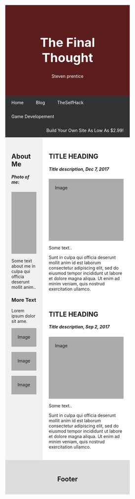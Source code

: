 <!DOCTYPE html>
<html lang="en">

<head>
  <script async src="https://www.googletagmanager.com/gtag/js?id=G-9QCG3GEBD4"></script>
  <script>
    window.dataLayer = window.dataLayer || [];

    function gtag() {
      dataLayer.push(arguments);
    }
    gtag('js', new Date());

    gtag('config', 'G-9QCG3GEBD4');
  </script>
  <title>index.finalthought.html</title>
  <meta charset="UTF-8">
  <meta name="viewport" content="width=device-width, initial-scale=1.0">
  <style>
    * {
      box-sizing: border-box;
    }

    /* Style the body */
    body {
      font-family: Arial, Helvetica, sans-serif;
      margin: 0;
    }

    /* Header/logo Title */
    .header {
      padding: 40px;
      text-align: center;
      background: rgb(92, 29, 29);
      color: rgb(255, 255, 255);
    }

    /* Increase the font size of the heading */
    .header h1 {
      font-size: 40px;
    }

    /* Style the top navigation bar */
    .navbar {
      overflow: hidden;
      background-color: #333;
    }

    /* Style the navigation bar links */
    .navbar a {
      float: left;
      display: block;
      color: white;
      text-align: center;
      padding: 14px 20px;
      text-decoration: none;
    }

    /* Right-aligned link */
    .navbar a.right {
      float: right;
    }

    /* Change color on hover */
    .navbar a:hover {
      background-color: #ddd;
      color: black;
    }

    /* Column container */
    .row {
      display: -ms-flexbox;
      /* IE10 */
      display: flex;
      -ms-flex-wrap: wrap;
      /* IE10 */
      flex-wrap: wrap;
    }

    /* Create two unequal columns that sits next to each other */
    /* Sidebar/left column */
    .side {
      -ms-flex: 30%;
      /* IE10 */
      flex: 30%;
      background-color: #f1f1f1;
      padding: 20px;
    }

    /* Main column */
    .main {
      -ms-flex: 70%;
      /* IE10 */
      flex: 70%;
      background-color: white;
      padding: 20px;
    }

    /* Fake image, just for this example */
    .fakeimg {
      background-color: #aaa;
      width: 100%;
      padding: 20px;
    }

    /* Footer */
    .footer {
      padding: 20px;
      text-align: center;
      background: #ddd;
    }

    /* Responsive layout - when the screen is less than 700px wide, make the two columns stack on top of each other instead of next to each other */
    @media screen and (max-width: 700px) {
      .row {
        flex-direction: column;
      }
    }

    /* Responsive layout - when the screen is less than 400px wide, make the navigation links stack on top of each other instead of next to each other */
    @media screen and (max-width: 400px) {
      .navbar a {
        float: none;
        width: 100%;
      }
    }
  </style>
</head>

<body>

  <div class="header">
    <h1>The Final Thought</h1>
    <p>Steven prentice</p>
  </div>

  <div class="navbar">
    <a href="file:///C:/Users/spren/OneDrive/Desktop/root/index.html">Home</a>
    <a href="file:///C:/Users/spren/OneDrive/Desktop/root/blog.html">Blog</a>
    <a href="https://theselfhack.wordpress.com/">TheSelfHack</a>
    <a href="https://play.unity.com/mg/fps/untitled-59903">Game Developement</a>
    <a href="https://partners.hostgator.com/c/2550075/349488/3094" class="right">Build Your Own Site As Low As
      $2.99!</a>
  </div>

  <div class="row">
    <div class="side">
      <h2>About Me</h2>
      <h5>Photo of me:</h5>
      <div class="fakeimg" style="height:200px;">
      </div>
      <p>Some text about me in culpa qui officia deserunt mollit anim..</p>
      <h3>More Text</h3>
      <p>Lorem ipsum dolor sit ame.</p>
      <div class="fakeimg" style="height:60px;">Image</div><br>
      <div class="fakeimg" style="height:60px;">Image</div><br>
      <div class="fakeimg" style="height:60px;">Image</div>
    </div>
    <div class="main">
      <h2>TITLE HEADING</h2>
      <h5>Title description, Dec 7, 2017</h5>
      <div class="fakeimg" style="height:200px;">Image</div>
      <p>Some text..</p>
      <p>Sunt in culpa qui officia deserunt mollit anim id est laborum consectetur adipiscing elit, sed do eiusmod
        tempor incididunt ut labore et dolore magna aliqua. Ut enim ad minim veniam, quis nostrud exercitation
        ullamco.</p>
      <br>
      <h2>TITLE HEADING</h2>
      <h5>Title description, Sep 2, 2017</h5>
      <div class="fakeimg" style="height:200px;">Image</div>
      <p>Some text..</p>
      <p>Sunt in culpa qui officia deserunt mollit anim id est laborum consectetur adipiscing elit, sed do eiusmod
        tempor incididunt ut labore et dolore magna aliqua. Ut enim ad minim veniam, quis nostrud exercitation
        ullamco.</p>
    </div>
  </div>

  <div class="footer">
    <h2>Footer</h2>
  </div>

</body>

</html>
